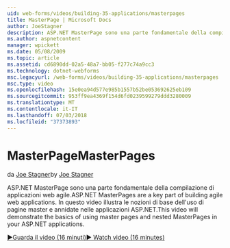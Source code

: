 ```yaml
---
uid: web-forms/videos/building-35-applications/masterpages
title: MasterPage | Microsoft Docs
author: JoeStagner
description: ASP.NET MasterPage sono una parte fondamentale della compilazione di applicazioni web agile. In questo video verrà illustrato le nozioni di base dell'uso di pagine master e annidate in...
ms.author: aspnetcontent
manager: wpickett
ms.date: 05/08/2009
ms.topic: article
ms.assetid: cd6890dd-02a5-48a7-bb05-f277c74a9cc3
ms.technology: dotnet-webforms
msc.legacyurl: /web-forms/videos/building-35-applications/masterpages
msc.type: video
ms.openlocfilehash: 15e0ea94d577e985b1557b52be053692625eb109
ms.sourcegitcommit: 953ff9ea4369f154d6fd0239599279ddd3280009
ms.translationtype: MT
ms.contentlocale: it-IT
ms.lasthandoff: 07/03/2018
ms.locfileid: "37373893"
---
```

<a name="masterpages"></a><span data-ttu-id="f3982-104">MasterPage</span><span class="sxs-lookup"><span data-stu-id="f3982-104">MasterPages</span></span>
====================
<span data-ttu-id="f3982-105">da [Joe Stagner](https://github.com/JoeStagner)</span><span class="sxs-lookup"><span data-stu-id="f3982-105">by [Joe Stagner](https://github.com/JoeStagner)</span></span>

<span data-ttu-id="f3982-106">ASP.NET MasterPage sono una parte fondamentale della compilazione di applicazioni web agile.</span><span class="sxs-lookup"><span data-stu-id="f3982-106">ASP.NET MasterPages are a key part of building agile web applications.</span></span> <span data-ttu-id="f3982-107">In questo video illustra le nozioni di base dell'uso di pagine master e annidate nelle applicazioni ASP.NET.</span><span class="sxs-lookup"><span data-stu-id="f3982-107">This video will demonstrate the basics of using master pages and nested MasterPages in your ASP.NET applications.</span></span>

[<span data-ttu-id="f3982-108">&#9654;Guarda il video (16 minuti)</span><span class="sxs-lookup"><span data-stu-id="f3982-108">&#9654; Watch video (16 minutes)</span></span>](https://channel9.msdn.com/Blogs/ASP-NET-Site-Videos/masterpages)
